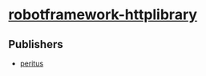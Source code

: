 # [robotframework-httplibrary](https://pypi.org/project/robotframework-httplibrary)



## Publishers
- [peritus](https://pypi.org/user/peritus)

